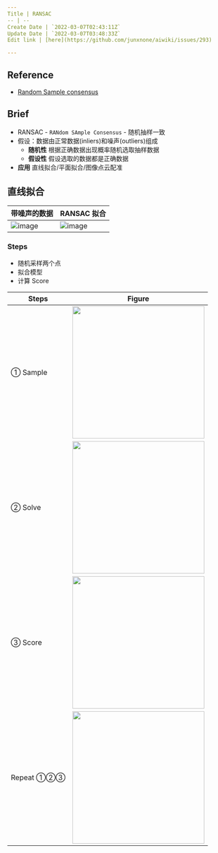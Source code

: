 ```yaml
---
Title | RANSAC
-- | --
Create Date | `2022-03-07T02:43:11Z`
Update Date | `2022-03-07T03:48:33Z`
Edit link | [here](https://github.com/junxnone/aiwiki/issues/293)

---
```

## Reference
- [Random Sample consensus](http://www.ai.sri.com/pubs/files/836.pdf)

## Brief
- RANSAC - `RANdom SAmple Consensus` - 随机抽样一致
- 假设：数据由正常数据(inliers)和噪声(outliers)组成
  - **随机性** 根据正确数据出现概率随机选取抽样数据 
  - **假设性**  假设选取的数据都是正确数据
- **应用** 直线拟合/平面拟合/图像点云配准

## 直线拟合

带噪声的数据 | RANSAC 拟合
-- | --
![image](https://user-images.githubusercontent.com/2216970/156961144-fccbc23c-d1c2-4404-a2b2-62ec94cdf064.png) | ![image](https://user-images.githubusercontent.com/2216970/156961163-507c657c-a48a-4786-a146-54a56b3d4aa6.png)

### Steps
- 随机采样两个点
- 拟合模型
- 计算 Score


Steps | Figure
-- | --
① Sample | <img width=300px src="https://user-images.githubusercontent.com/2216970/156963574-ec31b4cc-7a82-4892-9fb6-ea715c8754dc.png">
② Solve |  <img width=300px src="https://user-images.githubusercontent.com/2216970/156963619-1d37b2eb-354e-4a81-bcd4-d09f02ba94ad.png">
③ Score | <img width=300px src="https://user-images.githubusercontent.com/2216970/156963659-8ffee866-4b94-45eb-b575-82f8f0acca59.png">
Repeat ①②③ | <img width=300px src="https://user-images.githubusercontent.com/2216970/156963699-643baaa2-130b-4f8f-908c-04ae52df6a45.png">




